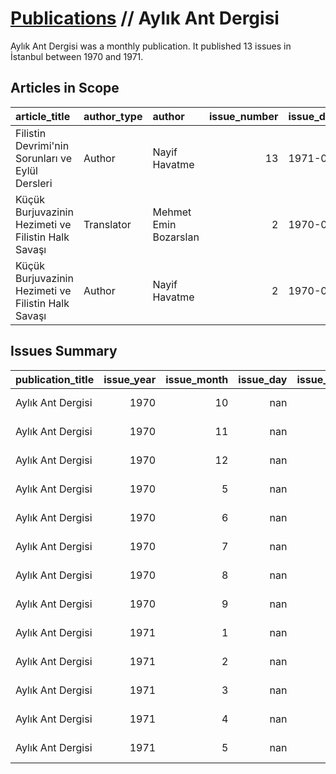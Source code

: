 # [Publications](publications.md) // Aylık Ant Dergisi

Aylık Ant Dergisi was a monthly publication. It published 13 issues in İstanbul between 1970 and 1971.

## Articles in Scope

| article_title                                       | author_type   | author                |   issue_number | issue_date   | pages   |
|:----------------------------------------------------|:--------------|:----------------------|---------------:|:-------------|:--------|
| Filistin Devrimi'nin Sorunları ve Eylül Dersleri    | Author        | Nayif Havatme         |             13 | 1971-05      | 77-82   |
| Küçük Burjuvazinin Hezimeti ve Filistin Halk Savaşı | Translator    | Mehmet Emin Bozarslan |              2 | 1970-06      | 75-84   |
| Küçük Burjuvazinin Hezimeti ve Filistin Halk Savaşı | Author        | Nayif Havatme         |              2 | 1970-06      | 75-84   |

## Issues Summary

| publication_title   |   issue_year |   issue_month |   issue_day |   issue_number | issue_type    |
|:--------------------|-------------:|--------------:|------------:|---------------:|:--------------|
| Aylık Ant Dergisi   |         1970 |            10 |         nan |              6 | regular issue |
| Aylık Ant Dergisi   |         1970 |            11 |         nan |              7 | regular issue |
| Aylık Ant Dergisi   |         1970 |            12 |         nan |              8 | regular issue |
| Aylık Ant Dergisi   |         1970 |             5 |         nan |              1 | regular issue |
| Aylık Ant Dergisi   |         1970 |             6 |         nan |              2 | regular issue |
| Aylık Ant Dergisi   |         1970 |             7 |         nan |              3 | regular issue |
| Aylık Ant Dergisi   |         1970 |             8 |         nan |              4 | regular issue |
| Aylık Ant Dergisi   |         1970 |             9 |         nan |              5 | regular issue |
| Aylık Ant Dergisi   |         1971 |             1 |         nan |              9 | regular issue |
| Aylık Ant Dergisi   |         1971 |             2 |         nan |             10 | regular issue |
| Aylık Ant Dergisi   |         1971 |             3 |         nan |             11 | regular issue |
| Aylık Ant Dergisi   |         1971 |             4 |         nan |             12 | regular issue |
| Aylık Ant Dergisi   |         1971 |             5 |         nan |             13 | regular issue |